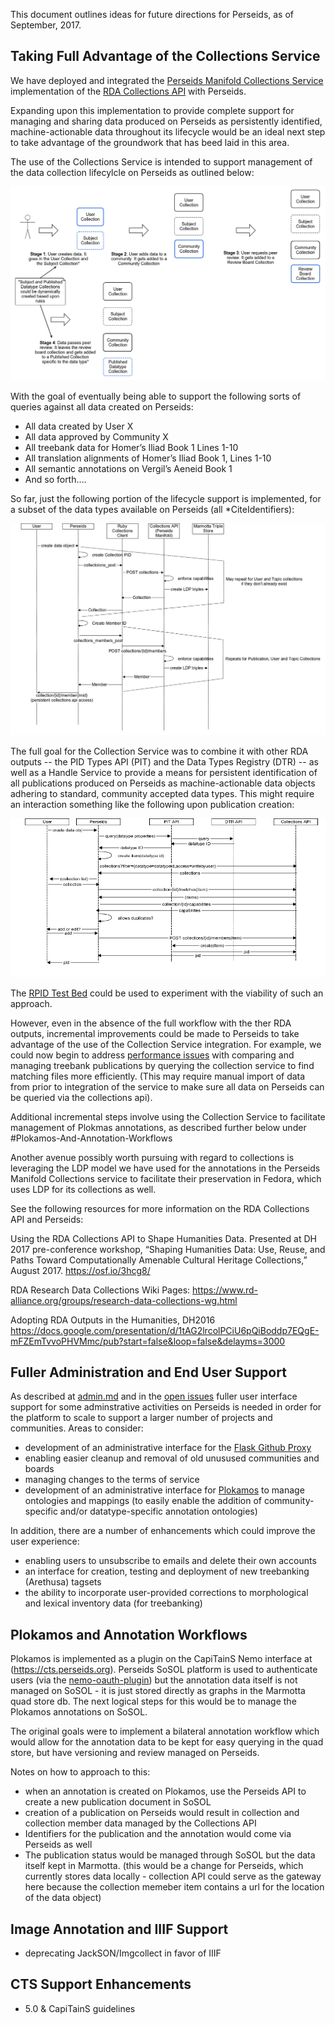 This document outlines ideas for future directions for Perseids, as of September, 2017.

## Taking Full Advantage of the Collections Service 

We have deployed and integrated the [Perseids Manifold Collections Service](https://github.com/RDACollectionsWG/perseids-manifold) implementation of the [RDA Collections API](https://github.com/RDACollectionsWG/specification) with Perseids.  

Expanding upon this implementation to provide complete support for managing and sharing data produced on Perseids as 
persistently identified, machine-actionable data throughout its lifecycle would be an ideal next step to take advantage of 
the groundwork that has beed laid in this area.

The use of the Collections Service is intended to support management of the data collection lifecylcle on Perseids as 
outlined below:

![Perseids Data Collection Lifecyle](workflows/perseidsdatacollectionlifecycle.png)

With the goal of eventually being able to support the following sorts of queries against all data created on Perseids:

* All data created by User X
* All data approved by Community X
* All treebank data for Homer’s Iliad Book 1 Lines 1-10
* All translation alignments of Homer’s Iliad Book 1, Lines 1-10
* All semantic annotations on Vergil’s Aeneid Book 1
* And so forth….

So far, just the following portion of the lifecycle support is implemented, for a subset of the data types available on Perseids (all *CiteIdentifiers):

![Implemented Workflows](workflows/perseidscollectionsimplemented.png)

The full goal for the Collection Service was to combine it with other RDA outputs -- the PID Types API (PIT) and the 
Data Types Registry (DTR) -- as well as a Handle Service to provide a means for persistent identification of all publications 
produced on Perseids as machine-actionable data objects adhering to standard, community accepted data types. This might 
require an interaction something like the following upon publication creation:

![Perseids With RDA Outputs](workflows/perseidspiddtrcollection_createnewitem.png)

The [RPID Test Bed](https://rpidproject.github.io/rpid/) could be used to experiment with the viability of such an approach.

However, even in the absence of the full workflow with the ther RDA outputs, incremental improvements could be made to Perseids to take advantage of the use of the Collection Service integration.  For example, we could now begin to address [performance issues](https://github.com/perseids-project/perseids_docs/issues?utf8=%E2%9C%93&q=is%3Aissue%20is%3Aopen%20label%3Aperformance%20) with comparing and managing treebank publications by querying the collection service to find matching files more efficiently. (This may require manual import of data from prior to integration of the service to make sure all data on Perseids can be queried via the collections api).

Additional incremental steps involve using the Collection Service to facilitate management of Plokmas annotations, as described further below under #Plokamos-And-Annotation-Workflows

Another avenue possibly worth pursuing with regard to collections is leveraging the LDP model we have used for the annotations in the Perseids Manifold Collections service to facilitate their preservation in Fedora, which uses LDP for its collections as well.

See the following resources for more information on the RDA Collections API and Perseids:

Using the RDA Collections API to Shape Humanities Data. Presented at DH 2017 pre-conference workshop, “Shaping Humanities Data: Use, Reuse, and Paths Toward Computationally Amenable Cultural Heritage Collections,” August 2017. https://osf.io/3hcg8/

RDA Research Data Collections Wiki Pages: https://www.rd-alliance.org/groups/research-data-collections-wg.html

Adopting RDA Outputs in the Humanities, DH2016 https://docs.google.com/presentation/d/1tAG2lrcolPCiU6pQiBoddp7EQgE-mFZEmTvvoPHVMmc/pub?start=false&loop=false&delayms=3000

## Fuller Administration and End User Support

As described at [admin.md](admin.md) and in the [open issues](https://github.com/perseids-project/perseids_docs/issues?q=is%3Aissue+is%3Aopen+label%3AAdministration) fuller user interface support for some adminstrative activities on Perseids is needed in order for the platform to scale to support a larger number of projects and communities.  Areas to consider:

* development of an administrative interface for the [Flask Github Proxy](https://github.com/perseids-project/perseids_docs/blob/master/integrations/syriaca/flaskgithubproxy.md)
* enabling easier cleanup and removal of old unusused communities and boards
* managing changes to the terms of service
* development of an administrative interface for [Plokamos](https://github.com/perseids-project/plokamos) to manage ontologies and mappings (to easily enable the addition of community-specific and/or datatype-specific annotation ontologies)

In addition, there are a number of enhancements which could improve the user experience:

* enabling users to unsubscribe to emails and delete their own accounts
* an interface for creation, testing and deployment of new treebanking (Arethusa) tagsets
* the ability to incorporate user-provided corrections to morphological and lexical inventory data (for treebanking)

## Plokamos and Annotation Workflows

Plokamos is implemented as a plugin on the CapiTainS Nemo interface at (https://cts.perseids.org). Perseids SoSOL platform is used to authenticate users (via the [nemo-oauth-plugin](https://github.com/Capitains/nemo-oauth-plugin)) but the annotation data itself is not managed on SoSOL - it is just stored directly as graphs in the Marmotta quad store db.  The next logical steps for this would be to manage the Plokamos annotations on SoSOL.  

The original goals were to implement a bilateral annotation workflow which would allow for the annotation data to be kept for easy querying in the quad store, but have versioning and review managed on Perseids.  

Notes on how to approach to this:

* when an annotation is created on Plokamos, use the Perseids API to create a new publication document in SoSOL
* creation of a publication on Perseids would result in collection and collection member data managed by the Collections API
* Identifiers for the publication and the annotation would come via Perseids as well
* The publication status would be managed through SoSOL but the data itself kept in Marmotta. (this would be a change for Perseids, which currently stores data locally - collection API could serve as the gateway here because the collection memeber item contains a url for the location of the data object)

## Image Annotation and IIIF Support

* deprecating JackSON/Imgcollect in favor of IIIF


## CTS Support Enhancements

* 5.0 & CapiTainS guidelines

